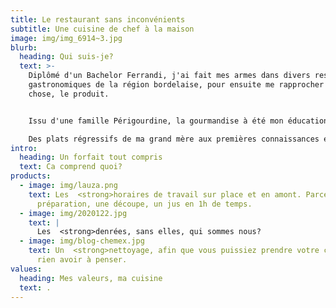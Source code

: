 ```yaml
---
title: Le restaurant sans inconvénients
subtitle: Une cuisine de chef à la maison
image: img/img_6914~3.jpg
blurb:
  heading: Qui suis-je?
  text: >-
    Diplômé d'un Bachelor Ferrandi, j'ai fait mes armes dans divers restaurants
    gastronomiques de la région bordelaise, pour ensuite me rapprocher d'une
    chose, le produit. 


    Issu d'une famille Périgourdine, la gourmandise à été mon éducation. 

    Des plats régressifs de ma grand mère aux premières connaissances en vin de mon grand père, mes parents tous deux gourmets n'ont pu que continuer de m'indiquer cette voie. 
intro:
  heading: Un forfait tout compris
  text: Ca comprend quoi?
products:
  - image: img/lauza.png
    text: Les  <strong>horaires de travail sur place et en amont. Parce qu'on ne fait pas une
      préparation, une découpe, un jus en 1h de temps.
  - image: img/2020122.jpg
    text: |
      Les  <strong>denrées, sans elles, qui sommes nous? 
  - image: img/blog-chemex.jpg
    text: Un  <strong>nettoyage, afin que vous puissiez prendre votre café le lendemain sans
      rien avoir à penser.
values:
  heading: Mes valeurs, ma cuisine
  text: .
---
```


